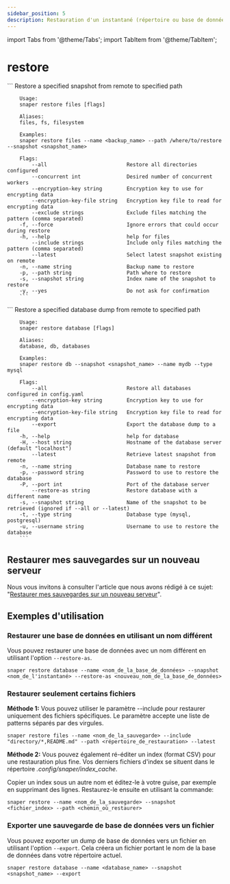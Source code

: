 ```yaml
---
sidebar_position: 5
description: Restauration d'un instantané (répertoire ou base de données) dans le chemin spécifié
---
```


import Tabs from '@theme/Tabs';
import TabItem from '@theme/TabItem';

# restore

<Tabs groupId="backup_type">
  <TabItem value="files" label="Files">
        ```
        Restore a specified snapshot from remote to specified path

        Usage:
        snaper restore files [flags]

        Aliases:
        files, fs, filesystem

        Examples:
        snaper restore files --name <backup_name> --path /where/to/restore --snapshot <snapshot_name>

        Flags:
            --all                          Restore all directories configured
            --concurrent int               Desired number of concurrent workers
            --encryption-key string        Encryption key to use for encrypting data
            --encryption-key-file string   Encryption key file to read for encrypting data
            --exclude strings              Exclude files matching the pattern (comma separated)
        -f, --force                        Ignore errors that could occur during restore
        -h, --help                         help for files
            --include strings              Include only files matching the pattern (comma separated)
            --latest                       Select latest snapshot existing on remote
        -n, --name string                  Backup name to restore
        -p, --path string                  Path where to restore
        -s, --snapshot string              Index name of the snapshot to restore
        -y, --yes                          Do not ask for confirmation
        ```
  </TabItem>
  <TabItem value="databases" label="Databases">
        ```
        Restore a specified database dump from remote to specified path

        Usage:
        snaper restore database [flags]

        Aliases:
        database, db, databases

        Examples:
        snaper restore db --snapshot <snapshot_name> --name mydb --type mysql

        Flags:
            --all                          Restore all databases configured in config.yaml
            --encryption-key string        Encryption key to use for encrypting data
            --encryption-key-file string   Encryption key file to read for encrypting data
            --export                       Export the database dump to a file
        -h, --help                         help for database
        -H, --host string                  Hostname of the database server (default "localhost")
            --latest                       Retrieve latest snapshot from remote
        -n, --name string                  Database name to restore
        -p, --password string              Password to use to restore the database
        -P, --port int                     Port of the database server
            --restore-as string            Restore database with a different name
        -s, --snapshot string              Name of the snapshot to be retrieved (ignored if --all or --latest)
        -t, --type string                  Database type (mysql, postgresql)
        -u, --username string              Username to use to restore the database
        ```
  </TabItem>
</Tabs>

## Restaurer mes sauvegardes sur un nouveau serveur
Nous vous invitons à consulter l'article que nous avons rédigé à ce sujet: "[Restaurer mes sauvegardes sur un nouveau serveur](https://datashelter.tech/fr/blog/restaurer-mes-sauvegardes-sur-un-nouveau-serveur/)".

##  Exemples d'utilisation
### Restaurer une base de données en utilisant un nom différent

Vous pouvez restaurer une base de données avec un nom différent en utilisant l'option `--restore-as`. 

```
snaper restore database --name <nom_de_la_base_de_données> --snapshot <nom_de_l'instantané> --restore-as <nouveau_nom_de_la_base_de_données>
```

### Restaurer seulement certains fichiers
**Méthode 1:**
Vous pouvez utiliser le paramètre --include pour restaurer uniquement des fichiers spécifiques. Le paramètre accepte une liste de patterns séparés par des virgules.
```
snaper restore files --name <nom_de_la_sauvegarde> --include "directory/*,README.md" --path <répertoire_de_restauration> --latest
```

**Méthode 2:**
Vous pouvez également ré-éditer un index (format CSV) pour une restauration plus fine. Vos derniers fichiers d'index se situent dans le répertoire _.config/snaper/index_cache_.

Copier un index sous un autre nom et éditez-le à votre guise, par exemple en supprimant des lignes. Restaurez-le ensuite en utilisant la commande:
```
snaper restore --name <nom_de_la_sauvegarde> --snapshot <fichier_index> --path <chemin_où_restaurer>
```

### Exporter une sauvegarde de base de données vers un fichier
Vous pouvez exporter un dump de base de données vers un fichier en utilisant l'option `--export`. Cela créera un fichier portant le nom de la base de données dans votre répertoire actuel.

```
snaper restore database --name <database_name> --snapshot <snapshot_name> --export
```
